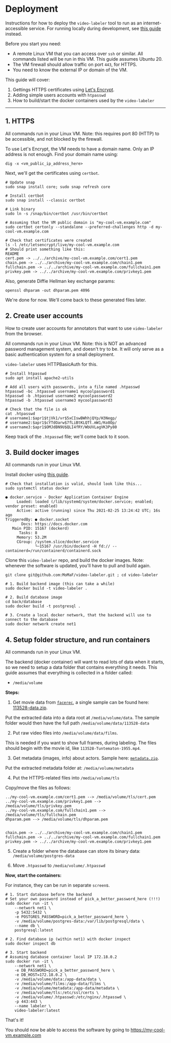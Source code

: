 # Deployment

Instructions for how to deploy the `video-labeler` tool to run as an internet-accessible service. For running locally during development, see [this guide](./README.md) instead.

Before you start you need:

- A remote Linux VM that you can access over `ssh` or similar. All commands listed will be run in this VM. This guide assumes Ubuntu 20.
- The VM firewall should allow traffic on port `443`, for HTTPS.
- You need to know the external IP or domain of the VM.

This guide will cover:

1. Gettings HTTPS certificates using [Let's Encrypt](https://letsencrypt.org/).
2. Adding simple users accounts with `htpasswd`
3. How to build/start the docker containers used by the `video-labeler`

___

## 1. HTTPS

All commands run in your Linux VM. Note: this requires port 80 (HTTP) to be accessible, and not blocked by the firewall.

To use Let's Encrypt, the VM needs to have a domain name. Only an IP address is not enough. Find your domain name using:

```
dig -x <vm_public_ip_address_here>
```

Next, we'll get the certificates using `certbot`.

```
# Update snap
sudo snap install core; sudo snap refresh core

# Install certbot
sudo snap install --classic certbot

# Link binary
sudo ln -s /snap/bin/certbot /usr/bin/certbot

# Assuming that the VM public domain is "my-cool-vm.example.com"
sudo certbot certonly --standalone --preferred-challenges http -d my-cool-vm.example.com

# Check that certificates were created
ls -l /etc/letsencrypt/live/my-cool-vm.example.com
# Should print something like this:
README
cert.pem -> ../../archive/my-cool-vm.example.com/cert1.pem
chain.pem -> ../../archive/my-cool-vm.example.com/chain1.pem
fullchain.pem -> ../../archive/my-cool-vm.example.com/fullchain1.pem
privkey.pem -> ../../archive/my-cool-vm.example.com/privkey1.pem
```

Also, generate Diffie Hellman key exchange params:

```
openssl dhparam -out dhparam.pem 4096
```

We're done for now. We'll come back to these generated files later.

## 2. Create user accounts

How to create user accounts for annotators that want to use `video-labeler` from the browser.

All commands run in your Linux VM. Note: this is NOT an advanced password management system, and doesn't try to be. It will only serve as a basic authentication system for a small deployment.

`video-labeler` uses HTTPBasicAuth for this.

```
# Install htpasswd
sudo apt install apache2-utils

# Add all users with passwords, into a file named .htpasswd
htpasswd -bc .htpasswd username1 mycoolpassword1
htpasswd -b .htpasswd username2 mycoolpassword2
htpasswd -b .htpasswd username3 mycoolpassword3

# Check that the file is ok
cat .htpasswd
# username1:$apr1$tjVk1/vr$5xCIswBWhhjQYp/H3Negp/
# username2:$apr1$cYTdOarw$7fLiBtKLQTt.mW1/Ko8Op/
# username3:$apr1$OMJdBN9U$QLI4fRY/WbUVLagVK3Py80
```

Keep track of the `.htpasswd` file; we'll come back to it soon.

## 3. Build docker images

All commands run in your Linux VM.

Install docker using [this guide](https://www.digitalocean.com/community/tutorials/how-to-install-and-use-docker-on-ubuntu-20-04).

```
# Check that installation is valid, should look like this...
sudo systemctl status docker

● docker.service - Docker Application Container Engine
     Loaded: loaded (/lib/systemd/system/docker.service; enabled; vendor preset: enabled)
     Active: active (running) since Thu 2021-02-25 13:24:42 UTC; 16s ago
TriggeredBy: ● docker.socket
       Docs: https://docs.docker.com
   Main PID: 15167 (dockerd)
      Tasks: 8
     Memory: 53.2M
     CGroup: /system.slice/docker.service
             └─15167 /usr/bin/dockerd -H fd:// --containerd=/run/containerd/containerd.sock
```

Clone this `video-labeler` repo, and build the docker images. Note: whenever the software is updated, you'll have to pull and build again.

```
git clone git@github.com:MoMaF/video-labeler.git ; cd video-labeler

# 1. Build backend image (this can take a while)
sudo docker build -t video-labeler .

# 2. Build database image
cd back/database
sudo docker build -t postgresql .

# 3. Create a local docker network, that the backend will use to connect to the database
sudo docker network create net1
```

## 4. Setup folder structure, and run containers

All commands run in your Linux VM.

The backend (docker container) will want to read lots of data when it starts, so we need to setup a data folder that contains everything it needs. This guide assumes that everything is collected in a folder called:

- `/media/volume`

**Steps:**

1. Get movie data from [`facerec`](https://github.com/MoMaF/facerec), a single sample can be found here: [113528-data.zip](https://drive.google.com/file/d/1g7LW2DR1ASJUh-jzznSNUqS2__yut9Uu/view?usp=sharing).

Put the extracted data into a data root at `/media/volume/data`. The sample folder would then have the full path `/media/volume/data/113528-data`

2. Put raw video files into `/media/volume/data/films`.

This is needed if you want to show full frames, during labeling. The files should begin with the movie id, like `113528-Tuntematon-1955.mp4`.

3. Get metadata (images, info) about actors. Sample here: [`metadata.zip`](https://drive.google.com/file/d/1K9p_fiLbMooNMCRjEWktg_M4CVg1vMua/view?usp=sharing).

Put the extracted metadata folder at: `/media/volume/metadata`

4. Put the HTTPS-related files into `/media/volume/tls`

Copy/move the files as follows:

```
../my-cool-vm.example.com/cert1.pem --> /media/volume/tls/cert.pem
../my-cool-vm.example.com/privkey1.pem --> /media/volume/tls/privkey.pem
../my-cool-vm.example.com/fullchain1.pem --> /media/volume/tls/fullchain.pem
dhparam.pem --> /media/volume/tls/dhparam.pem


chain.pem -> ../../archive/my-cool-vm.example.com/chain1.pem
fullchain.pem -> ../../archive/my-cool-vm.example.com/fullchain1.pem
privkey.pem -> ../../archive/my-cool-vm.example.com/privkey1.pem
```

5. Create a folder where the database can store its binary data: `/media/volume/postgres-data`

6. Move `.htpasswd` to `/media/volume/.htpasswd`


**Now, start the containers:**

For instance, they can be run in separate `screen`s.

```
# 1. Start database before the backend
# Set your own password instead of pick_a_better_password_here (!!!)
sudo docker run -it \
    --network net1 \
    -p 5432:5432 \
    -e POSTGRES_PASSWORD=pick_a_better_password_here \
    -v /media/volume/postgres-data:/var/lib/postgresql/data \
    --name db \
    postgresql:latest

# 2. Find database ip (within net1) with docker inspect
sudo docker inspect db

# 3. Start backend
# Assuming database container local IP 172.18.0.2
sudo docker run -it \
    --network net1 \
    -e DB_PASSWORD=pick_a_better_password_here \
    -e DB_HOST=172.18.0.2 \
    -v /media/volume/data:/app-data/data \
    -v /media/volume/films:/app-data/films \
    -v /media/volume/metadata:/app-data/metadata \
    -v /media/volume/tls:/etc/ssl/certs \
    -v /media/volume/.htpasswd:/etc/nginx/.htpasswd \
    -p 443:443 \
    --name labeler \
    video-labeler:latest
```

That's it!

You should now be able to access the software by going to https://my-cool-vm.example.com
